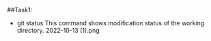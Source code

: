 ##Task1:
- git status
This command shows modification status of the working directory.
2022-10-13 (1).png


